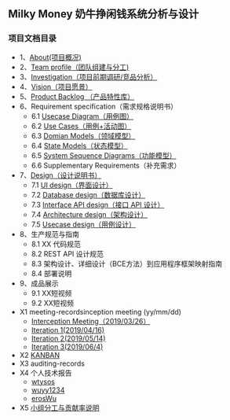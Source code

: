 ## Milky Money 奶牛挣闲钱系统分析与设计

### 项目文档目录


* 1、[About(项目概况)](https://milkymoney.github.io/Dashboard/about)
* 2、[Team profile（团队组建与分工)](https://milkymoney.github.io/Dashboard/team_profile)
* 3、[Investigation（项目前期调研/竞品分析）](https://milkymoney.github.io/Dashboard/investigation)
* 4、[Vision（项目愿景）](https://milkymoney.github.io/Dashboard/vision)
* 5、[Product Backlog （产品特性库）](https://milkymoney.github.io/Dashboard/product_backlog)
* 6、Requirement specification（需求规格说明书）
    * 6.1 [Usecase Diagram（用例图）](https://milkymoney.github.io/Dashboard/usercase_dia)
    * 6.2 [Use Cases（用例+活动图）](https://milkymoney.github.io/Dashboard/usecase)
    * 6.3 [Domian Models（领域模型）](https://milkymoney.github.io/Dashboard/domain)
    * 6.4 [State Models（状态模型）](https://milkymoney.github.io/Dashboard/statemodel)
    * 6.5 [System Sequence Diagrams（功能模型）](https://milkymoney.github.io/Dashboard/system)
    * 6.6 Supplementary Requirements（补充需求）
* 7、[Design（设计说明书）](https://github.com/milkymoney/Dashboard/blob/master/SDS.md)
    * 7.1 [UI design（界面设计）](https://milkymoney.github.io/Dashboard/UI)
    * 7.2 [Database design（数据库设计）](https://milkymoney.github.io/Dashboard/database)
    * 7.3 [Interface API design（接口 API 设计）](https://milkymoney.github.io/Dashboard/api)
    * 7.4 [Architecture design（架构设计）](https://milkymoney.github.io/Dashboard/architecture)
    * 7.5 [Usecase design（用例设计）](https://milkymoney.github.io/Dashboard/use)
* 8、生产规范与指南
    * 8.1 XX 代码规范
    * 8.2 REST API 设计规范
    * 8.3 架构设计、详细设计（BCE方法）到应用程序框架映射指南
    * 8.4 部署说明
* 9、成品展示
    * 9.1 XX短视频
    * 9.2 XX短视频
* X1 meeting-recordsinception meeting (yy/mm/dd)
   * [Interception Meeting（2019/03/26）](https://milkymoney.github.io/Dashboard/interception)
   * [Iteration 1(2019/04/16)](https://milkymoney.github.io/Dashboard/iteration1)
   * [Iteration 2(2019/05/14)](https://milkymoney.github.io/Dashboard/iteration2)
   * [Iteration 3(2019/06/4)](https://milkymoney.github.io/Dashboard/iteration3)
* X2 [KANBAN](https://github.com/orgs/milkymoney/projects?query=is%3Aclosed)
* X3 auditing-records
* X4 个人技术报告
   * [wtysos](https://github.com/milkymoney/Dashboard/blob/master/FinalReport/16340240_%E5%90%B4%E5%A4%A9%E6%89%AC.md)
   * [wuyy1234](https://github.com/milkymoney/Dashboard/blob/master/FinalReport/16340244_%E4%BC%8D%E5%AE%87%E9%98%B3.md)
   * [erosWu](https://github.com/milkymoney/Dashboard/blob/master/FinalReport/16340239_%E5%90%B4%E8%89%AF%E6%BE%94.md)
* X5 [小组分工与贡献率说明](https://milkymoney.github.io/Dashboard/final)
